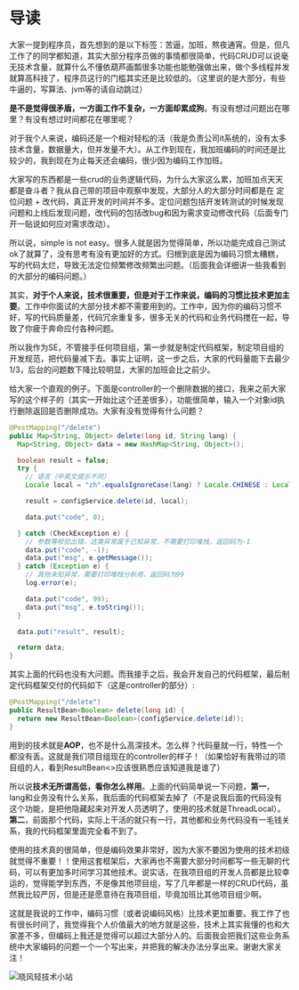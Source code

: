 # 导读

大家一提到程序员，首先想到的是以下标签：苦逼，加班，熬夜通宵。但是，但凡工作了的同学都知道，其实大部分程序员做的事情都很简单，代码CRUD可以说毫无技术含量，就算什么不懂依葫芦画瓢很多功能也能勉强做出来，做个多线程并发就算高科技了，程序员这行的门槛其实还是比较低的。（这里说的是大部分，有些牛逼的，写算法、jvm等的请自动跳过）

**是不是觉得很矛盾，一方面工作不复杂，一方面却累成狗**。有没有想过问题出在哪里？有没有想过时间都花在哪里呢？

对于我个人来说，编码还是一个相对轻松的活（我是负责公司it系统的，没有太多技术含量，数据量大，但并发量不大）。从工作到现在，我加班编码的时间还是比较少的，我到现在为止每天还会编码，很少因为编码工作加班。

大家写的东西都是一些crud的业务逻辑代码，为什么大家这么累，加班加点天天都是奋斗者？我从自己带的项目中观察中发现，大部分人的大部分时间都是在 定位问题 + 改代码，真正开发的时间并不多。定位问题包括开发转测试的时候发现问题和上线后发现问题，改代码的包括改bug和因为需求变动修改代码（后面专门开一贴说如何应对需求改动）。

所以说，simple is not easy。很多人就是因为觉得简单，所以功能完成自己测试ok了就算了，没有思考有没有更加好的方式。归根到底是因为编码习惯太糟糕，写的代码太烂，导致无法定位频繁修改频繁出问题。（后面我会详细讲一些我看到的大部分的编码问题。）

其实，**对于个人来说，技术很重要，但是对于工作来说，编码的习惯比技术更加主要**。工作中你面试的大部分技术都不需要用到的。工作中，因为你的编码习惯不好，写的代码质量差，代码冗余重复多，很多无关的代码和业务代码搅在一起，导致了你疲于奔命应付各种问题。

所以我作为SE，不管接手任何项目组，第一步就是制定代码框架，制定项目组的开发规范，把代码量减下去。事实上证明，这一步之后，大家的代码量能下去最少1/3，后台的问题数下降比较明显，大家的加班会比之前少。

给大家一个直观的例子。下面是controller的一个删除数据的接口，我来之前大家写的这个样子的（其实一开始比这个还差很多），功能很简单，输入一个对象id执行删除返回是否删除成功。大家有没有觉得有什么问题？

```java
@PostMapping("/delete")
public Map<String, Object> delete(long id, String lang) {
  Map<String, Object> data = new HashMap<String, Object>();

  boolean result = false;
  try {
    // 语言（中英文提示不同）
    Locale local = "zh".equalsIgnoreCase(lang) ? Locale.CHINESE : Locale.ENGLISH;

    result = configService.delete(id, local);

    data.put("code", 0);

  } catch (CheckException e) {
    // 参数等校验出错，这类异常属于已知异常，不需要打印堆栈，返回码为-1
    data.put("code", -1);
    data.put("msg", e.getMessage());
  } catch (Exception e) {
    // 其他未知异常，需要打印堆栈分析用，返回码为99
    log.error(e);

    data.put("code", 99);
    data.put("msg", e.toString());
  }

  data.put("result", result);

  return data;
}
```

其实上面的代码也没有大问题。而我接手之后，我会开发自己的代码框架，最后制定代码框架交付的代码如下（这是controller的部分）:

```java
@PostMapping("/delete")
public ResultBean<Boolean> delete(long id) {
  return new ResultBean<Boolean>(configService.delete(id));
}
```

用到的技术就是**AOP**，也不是什么高深技术。怎么样？代码量就一行，特性一个都没有丢。这就是我们项目组现在的controller的样子！（如果恰好有我带过的项目组的人，看到ResultBean<>应该很熟悉应该知道我是谁了）

所以说**技术无所谓高低，看你怎么样用**。上面的代码简单说一下问题，**第一**，lang和业务没有什么关系，我后面的代码框架去掉了（不是说我后面的代码没有这个功能，是把他隐藏起来对开发人员透明了，使用的技术就是ThreadLocal）。**第二**，前面那个代码，实际上干活的就只有一行，其他都和业务代码没有一毛钱关系，我的代码框架里面完全看不到了。

使用的技术真的很简单，但是编码效果非常好，因为大家不要因为使用的技术初级就觉得不重要！！使用这套框架后，大家再也不需要大部分时间都写一些无聊的代码，可以有更加多时间学习其他技术。说实话，在我项目组的开发人员都是比较幸运的，觉得能学到东西，不是像其他项目组，写了几年都是一样的CRUD代码，虽然我比较严厉，但是还是愿意待在我项目组，毕竟加班比其他项目组少啊。

这就是我说的工作中，编码习惯（或者说编码风格）比技术更加重要。我工作了也有很长时间了，我觉得我个人价值最大的地方就是这些，技术上其实我懂的也和大家差不多，但编码上我还是觉得可以超过大部分人的。后面我会把我们这些业务系统中大家编码的问题一个一个写出来，并把我的解决办法分享出来。谢谢大家关注！


![晓风轻技术小站](http://www.xiaowenjie.cn/statics/gzh.jpg)


